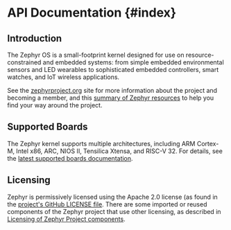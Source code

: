 # API Documentation   {#index}

## Introduction

The Zephyr OS is a small-footprint kernel designed for use on
resource-constrained and embedded systems: from simple embedded
environmental sensors and LED wearables to sophisticated embedded
controllers, smart watches, and IoT wireless applications.

See the [zephyrproject.org](https://zephyrproject.org) site for more
information about the project and becoming a member, and this [summary
of Zephyr resources](https://docs.zephyrproject.org/latest/introduction/index.html#resources)
to help you find your way around the project.

## Supported Boards

The Zephyr kernel supports multiple architectures, including ARM
Cortex-M, Intel x86, ARC, NIOS II, Tensilica Xtensa, and RISC-V 32.  For
details, see the [latest supported boards
documentation](https://docs.zephyrproject.org/latest/boards/index.html).

## Licensing

Zephyr is permissively licensed using the Apache 2.0 license (as found
in the [project's GitHub LICENSE
file](https://github.com/zephyrproject-rtos/zephyr/blob/master/LICENSE).
There are some imported or reused components of the Zephyr project that
use other licensing, as described in [Licensing of Zephyr Project
components](https://docs.zephyrproject.org/latest/LICENSING.html#zephyr-licensing).
